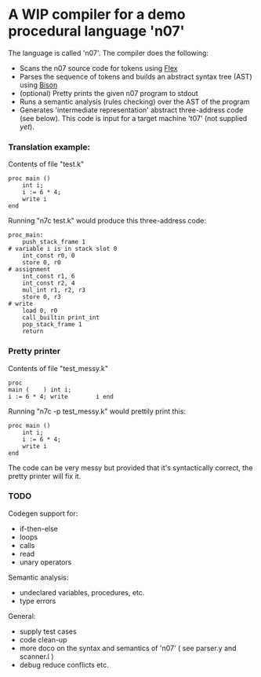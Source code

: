 # A WIP compiler for a demo procedural language 'n07'

The language is called 'n07'. The compiler does the following:
- Scans the n07 source code for tokens using [Flex](https://en.wikipedia.org/wiki/Flex_(lexical_analyser_generator))
- Parses the sequence of tokens and builds an abstract syntax tree (AST) using 
  [Bison](https://en.wikipedia.org/wiki/GNU_Bison)
- (optional) Pretty prints the given n07 program to stdout
- Runs a semantic analysis (rules checking) over the AST of the program
- Generates 'intermediate representation' abstract three-address code (see 
  below). This code is input for a target machine 't07' (not supplied *yet*).


### Translation example:

Contents of file "test.k"
```
proc main ()
    int i;
    i := 6 * 4;
    write i
end
```

Running "n7c test.k" would produce this three-address code:

```
proc_main:
    push_stack_frame 1
# variable i is in stack slot 0
    int_const r0, 0
    store 0, r0
# assignment
    int_const r1, 6
    int_const r2, 4
    mul_int r1, r2, r3
    store 0, r3
# write
    load 0, r0
    call_builtin print_int
    pop_stack_frame 1
    return
```


### Pretty printer

Contents of file "test_messy.k"

```
proc 
main (    ) int i;
i := 6 * 4; write        i end
```

Running "n7c -p test_messy.k" would prettily print this:

```
proc main ()
    int i;
    i := 6 * 4;
    write i
end
```

The code can be very messy but provided that it's syntactically correct, the 
pretty printer will fix it.


### TODO 
Codegen support for:
- if-then-else
- loops
- calls
- read
- unary operators

Semantic analysis:
- undeclared variables, procedures, etc.
- type errors

General:
- supply test cases
- code clean-up
- more doco on the syntax and semantics of 'n07' ( see parser.y and scanner.l )
- debug reduce conflicts etc.

<!-- ![Visualisation](Dataflow-visual.PNG) -->
